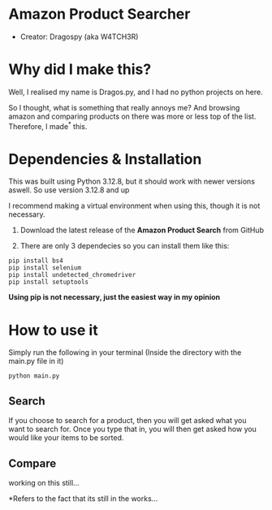 # Amazon Product Searcher
- Creator: Dragospy (aka W4TCH3R)

# Why did I make this?
Well, I realised my name is Dragos.py, and I had no python projects on here.

So I thought, what is something that really annoys me? And browsing amazon and comparing products on there was more or less top of the list.
Therefore, I made<sup>*</sup> this.

# Dependencies & Installation
This was built using Python 3.12.8, but it should work with newer versions aswell. So use version 3.12.8 and up

I recommend making a virtual environment when using this, though it is not necessary.

1. Download the latest release of the **Amazon Product Search** from GitHub

2. There are only 3 dependecies so you can install them like this:
```
pip install bs4
pip install selenium
pip install undetected_chromedriver
pip install setuptools
```

**Using pip is not necessary, just the easiest way in my opinion**


# How to use it
Simply run the following in your terminal (Inside the directory with the main.py file in it)
```
python main.py
```

## Search
If you choose to search for a product, then you will get asked what you want to search for.
Once you type that in, you will then get asked how you would like your items to be sorted.

## Compare
working on this still...




*Refers to the fact that its still in the works...
